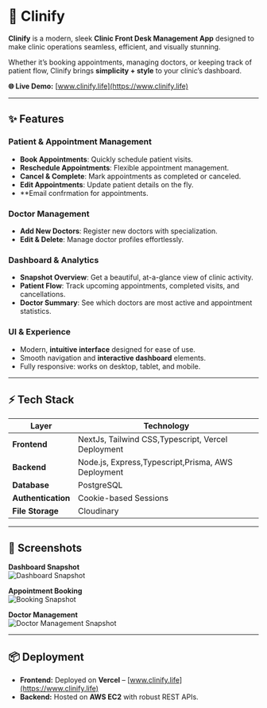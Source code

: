 # 🏥 Clinify

**Clinify** is a modern, sleek **Clinic Front Desk Management App** designed to make clinic operations seamless, efficient, and visually stunning.  

Whether it’s booking appointments, managing doctors, or keeping track of patient flow, Clinify brings **simplicity + style** to your clinic’s dashboard.  

**🌐 Live Demo:** [www.clinify.life](https://www.clinify.life)  

---

## ✨ Features

### **Patient & Appointment Management**
- **Book Appointments**: Quickly schedule patient visits.
- **Reschedule Appointments**: Flexible appointment management.
- **Cancel & Complete**: Mark appointments as completed or canceled.
- **Edit Appointments**: Update patient details on the fly.
- **Email confrmation for appointments.

### **Doctor Management**
- **Add New Doctors**: Register new doctors with specialization.
- **Edit & Delete**: Manage doctor profiles effortlessly.

### **Dashboard & Analytics**
- **Snapshot Overview**: Get a beautiful, at-a-glance view of clinic activity.
- **Patient Flow**: Track upcoming appointments, completed visits, and cancellations.
- **Doctor Summary**: See which doctors are most active and appointment statistics.

### **UI & Experience**
- Modern, **intuitive interface** designed for ease of use.
- Smooth navigation and **interactive dashboard** elements.
- Fully responsive: works on desktop, tablet, and mobile.

---

## ⚡ Tech Stack

| Layer | Technology |
|-------|-----------|
| **Frontend** | NextJs, Tailwind CSS,Typescript, Vercel Deployment |
| **Backend** | Node.js, Express,Typescript,Prisma, AWS Deployment |
| **Database** | PostgreSQL |
| **Authentication** | Cookie-based Sessions |
| **File Storage** | Cloudinary |

---

## 🚀 Screenshots

**Dashboard Snapshot**  
![Dashboard Snapshot](link-to-dashboard-screenshot)  

**Appointment Booking**  
![Booking Snapshot](link-to-booking-screenshot)  

**Doctor Management**  
![Doctor Management Snapshot](link-to-doctor-screenshot)  


---

## 📦 Deployment

- **Frontend:** Deployed on **Vercel** – [www.clinify.life](https://www.clinify.life)  
- **Backend:** Hosted on **AWS EC2** with robust REST APIs.
